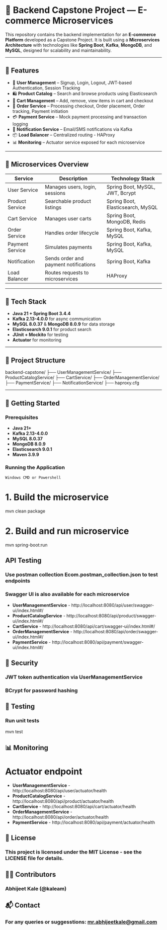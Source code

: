 # 🛒 Backend Capstone Project — E-commerce Microservices

This repository contains the backend implementation for an **E-commerce Platform** developed as a Capstone Project. It is built using a **Microservices Architecture** with technologies like **Spring Boot**, **Kafka**, **MongoDB**, and **MySQL**, designed for scalability and maintainability.

---

## 🚀 Features

- 🔐 **User Management** – Signup, Login, Logout, JWT-based Authentication, Session Tracking
- 🛍️ **Product Catalog** – Search and browse products using Elasticsearch
- 🛒 **Cart Management** – Add, remove, view items in cart and checkout
- 🧾 **Order Service** – Processing checkout, Order placement, Order tracking, Payment initiation
- 💳 **Payment Service** – Mock payment processing and transaction logging
- 🔔 **Notification Service** – Email/SMS notifications via Kafka
- 📦 **Load Balancer** – Centralized routing - HAProxy
- 📊 **Monitoring** – Actuator service exposed for each microservice

---

## 🧱 Microservices Overview

| Service         | Description                                | Technology Stack                             |
|-----------------|--------------------------------------------|----------------------------------------------|
| User Service    | Manages users, login, sessions             | Spring Boot, MySQL, JWT, Bcrypt              |
| Product Service | Searchable product listings                | Spring Boot, Elasticsearch, MySQL            |
| Cart Service    | Manages user carts                         | Spring Boot, MongoDB, Redis                  |
| Order Service   | Handles order lifecycle                    | Spring Boot, Kafka, MySQL                    |
| Payment Service | Simulates payments                         | Spring Boot, Kafka, MySQL                    |
| Notification    | Sends order and payment notifications      | Spring Boot, Kafka                           |
| Load Balancer   | Routes requests to microservices           | HAProxy                                      |

---

## 🧪 Tech Stack

- **Java 21 + Spring Boot 3.4.4**
- **Kafka 2.13-4.0.0** for async communication
- **MySQL 8.0.37** & **MongoDB 8.0.9** for data storage
- **Elasticsearch 9.0.1** for product search
- **JUnit + Mockito** for testing
- **Actuator** for monitoring

---

## 📂 Project Structure

backend-capstone/
├── UserManagementService/
├── ProductCatalogService/
├── CartService/
├── OrderManagementService/
├── PaymentService/
├── NotificationService/
├── haproxy.cfg

---

## 🔧 Getting Started

### Prerequisites

- **Java 21+**
- **Kafka 2.13-4.0.0**
- **MySQL 8.0.37**
- **MongoDB 8.0.9**
- **Elasticsearch 9.0.1**
- **Maven 3.9.9**

### Running the Application

```Windows CMD or Powershell```
# 1. Build the microservice
mvn clean package

# 2. Build and run microservice
mvn spring-boot:run

## API Testing

### Use postman collection **Ecom.postman_collection.json** to test endpoints
### Swagger UI is also available for each microservice
- **UserManagementService**     - http://localhost:8080/api/user/swagger-ui/index.html#/
- **ProductCatalogService**     - http://localhost:8080/api/product/swagger-ui/index.html#/
- **CartService**               - http://localhost:8080/api/cart/swagger-ui/index.html#/
- **OrderManagementService**    - http://localhost:8080/api/order/swagger-ui/index.html#/
- **PaymentService**            - http://localhost:8080/api/payment/swagger-ui/index.html#/

## 🔐 Security

### **JWT token authentication via UserManagementService**
### **BCrypt for password hashing**

## 🧪 Testing

### Run unit tests
mvn test

## 📊 Monitoring

# Actuator endpoint

- **UserManagementService**     - http://localhost:8080/api/user/actuator/health
- **ProductCatalogService**     - http://localhost:8080/api/product/actuator/health
- **CartService**               - http://localhost:8080/api/cart/actuator/health
- **OrderManagementService**    - http://localhost:8080/api/order/actuator/health
- **PaymentService**            - http://localhost:8080/api/payment/actuator/health

## 🧾 License

### This project is licensed under the MIT License - see the LICENSE file for details.

## 🙋‍♂️ Contributors

### Abhijeet Kale (@kaleam)

## 📬 Contact

### For any queries or suggesstions: mr.abhijeetkale@gmail.com